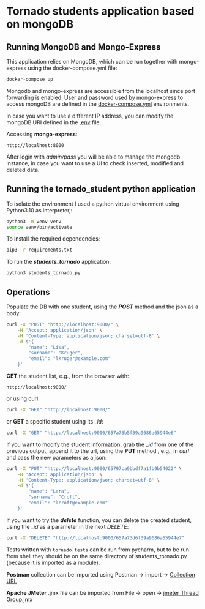 # Tornado students application based on mongoDB

## Running MongoDB and Mongo-Express

This application relies on MongoDB, which can be run together with mongo-express using the docker-compose.yml file:
```bash
docker-compose up
```
Mongodb and mongo-express are accessible from the localhost since port forwarding is enabled.
User and password used by mongo-express to access mongoDB are defined in the [docker-compose.yml](https://github.com/michelescarlato/tornadomongo/blob/main/docker-compose.yml#L12-L13)  environments.

In case you want to use a different IP address, you can modify the mongoDB URI defined in the [.env](https://github.com/michelescarlato/tornadomongo/blob/main/.env#L3) file.

Accessing **mongo-express**:
```
http://localhost:8000
```
After login with _admin/pass_ you will be able to manage the mongodb instance, in case you want to use a UI to check inserted, modified and deleted data.


## Running the tornado_student python application

To isolate the environment I used a python virtual environment using Python3.10 as interpreter,:

```bash
python3 -m venv venv
source venv/bin/activate
```

To install the required dependencies:

```bash
pip3 -r requirements.txt
```

To run the _**students_tornado**_ application:
```bash
python3 students_tornado.py
```

## Operations

Populate the DB with one student, using the **_POST_** method and the json as a body:
```bash
curl -X "POST" "http://localhost:9000/" \
    -H 'Accept: application/json' \
    -H 'Content-Type: application/json; charset=utf-8' \
    -d $'{
        "name": "Lisa",
        "surname": "Kruger",
        "email": "lkruger@example.com"        
    }'
```

**GET** the student list, e.g., from the browser with:
```
http://localhost:9000/
```

or using curl:
```bash
curl -X "GET" "http://localhost:9000/"
```

or **GET** a specific student using its __id_:
```bash
curl -X "GET" "http://localhost:9000/657a73b5f39a9686a65944e6"
```

If you want to modify the student information, grab the __id_ from one of the previous output,
append it to the url, using the **PUT** method , e.g., in _curl_ and pass the new parameters as a json: 
```bash
curl -X "PUT" "http://localhost:9000/65797ca9bbdf7a1fb9b54022" \
    -H 'Accept: application/json' \
    -H 'Content-Type: application/json; charset=utf-8' \
    -d $'{        
        "name": "Lara",
        "surname": "Croft",
        "email": "lcroft@example.com"        
    }'
```

If you want to try the **_delete_** function, you can delete the created student, using the __id_ as a parameter in the next _DELETE_:
```bash
curl -X "DELETE" "http://localhost:9000/657a73d6f39a9686a65944e7"
```

Tests written with `tornado.tests` can be run from pycharm, but to be run from shell they should be on the same directory of students_tornado.py (because it is imported as a module).

**Postman** collection can be imported using Postman -> import -> [Collection URL](https://api.postman.com/collections/718114-14bde538-1ff7-4962-957c-4c96e59c99a4?access_key=PMAT-01HHJ3EDGRC30VTC9940XSN83W)

**Apache JMeter** .jmx file can be imported from File -> open -> [jmeter Thread Group.jmx](https://github.com/michelescarlato/tornadomongo/blob/main/tests/jmeter_Thread%20Group.jmx)
